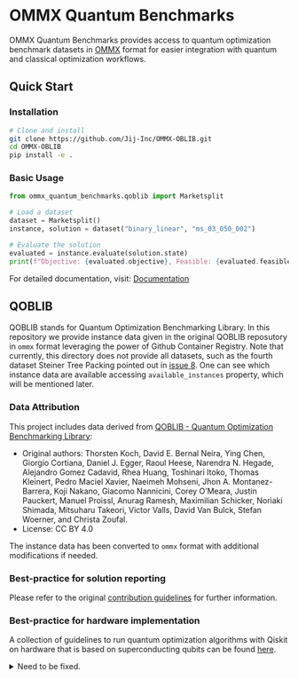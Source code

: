 # OMMX Quantum Benchmarks
OMMX Quantum Benchmarks provides access to quantum optimization benchmark datasets in [OMMX](https://jij-inc.github.io/ommx/en/introduction.html) format for easier integration with quantum and classical optimization workflows.

## Quick Start
### Installation

```bash
# Clone and install
git clone https://github.com/Jij-Inc/OMMX-OBLIB.git
cd OMMX-OBLIB
pip install -e .
```

### Basic Usage

```python
from ommx_quantum_benchmarks.qoblib import Marketsplit

# Load a dataset
dataset = Marketsplit()
instance, solution = dataset("binary_linear", "ms_03_050_002")

# Evaluate the solution
evaluated = instance.evaluate(solution.state)
print(f"Objective: {evaluated.objective}, Feasible: {evaluated.feasible}")
```

For detailed documentation, visit: [Documentation](docs/en/index.md)


## QOBLIB
QOBLIB stands for Quantum Optimization Benchmarking Library. In this repository we provide instance data given in the original QOBLIB reposutory in `ommx` format leveraging the power of Github Container Registry. Note that currently, this directory does not provide all datasets, such as the fourth dataset Steiner Tree Packing pointed out in [issue 8](https://github.com/Jij-Inc/OMMX-OBLIB/issues/8). One can see which instance data are available accessing `available_instances` property, which will be mentioned later.

### Data Attribution
This project includes data derived from [QOBLIB - Quantum Optimization Benchmarking Library](https://git.zib.de/qopt/qoblib-quantum-optimization-benchmarking-library):
- Original authors: Thorsten Koch, David E. Bernal Neira, Ying Chen, Giorgio Cortiana, Daniel J. Egger, Raoul Heese, Narendra N. Hegade, Alejandro Gomez Cadavid, Rhea Huang, Toshinari Itoko, Thomas Kleinert, Pedro Maciel Xavier, Naeimeh Mohseni, Jhon A. Montanez-Barrera, Koji Nakano, Giacomo Nannicini, Corey O’Meara, Justin Pauckert, Manuel Proissl, Anurag Ramesh, Maximilian Schicker, Noriaki Shimada, Mitsuharu Takeori, Victor Valls, David Van Bulck, Stefan Woerner, and Christa Zoufal.
- License: CC BY 4.0

The instance data has been converted to `ommx` format with additional modifications if needed.

### Best-practice for solution reporting
Please refer to the original [contribution guidelines](https://git.zib.de/qopt/qoblib-quantum-optimization-benchmarking-library/-/blob/main/CONTRIBUTING.md?ref_type=heads) for further information.

### Best-practice for hardware implementation
A collection of guidelines to run quantum optimization algorithms with Qiskit on hardware that is based on superconducting qubits can be found [here](https://github.com/qiskit-community/qopt-best-practices).



<details>
<summary>
Need to be fixed.
</summary>

### Example Code to Download Intance Data
You can download each dataset in `ommx` format using `misc/download_ommx.py` script. `misc/requirement.txt` provides the package information that `download_ommx.py` requires. Simply go to `misc` directory and run the following command.

```bash
python download_ommx.py \
    --dataset_names dataset_names_that_you_would_like_to_download \
    --output_dir path_to_output_dir \
    --models '{"dataset_name1": ["model1", "model2"], "dataset_name2": ...}'
```

`--dataset_name` must be chosen in `marketsplit`, `labs`, `birkhoff`, `steiner`, `sports`, `portfolio`, `independent_set`, `network`, `routing`, `topology` and `all`. If you choose `all`, then all the 10 datasets will be downloaded.

`--output_dir` is a path to the output directory.

Each dataset may have multiple modeling as follows.

- `marketsplit`: `binary_linear` and `binary_unconstrained`.
- `labs`: `integer` and `quadratic_unconstrained`.
- `birkhoff`: `integer_linear`.
- `steiner`: `integer_linear`.
- `sports`: `mixed_integer_linear`.
- `portfolio`: `binary_quadratic` and `quadratic_unconstrained`.
- `independent_set`: `binary_linear` and `binary_unconstrained`.
- `network`: `integer_linear`.
- `routing`: `integer_linear`.
- `topology`: `flow_mip`, `seidel_linear` and `seidel_quadratic`.

You can specify which models you would like to download by `--models` like `'{"labs": ["integer", "quadratic_unconstrained"]}"` if needed. If you didn't specify models, then all the models contained in the datasets specified by `--dataset_names` will be downloaded.

The table below is the summary of the arguments.

| name | optional | number | default value |
| --- | --- | --- | --- |
| `--dataset_names` | False | as many as you wish | N/A |
| `--output_dir` | True | 1 as string | `./downloaded_ommx` |
| `--models` | True | 1 as dictionary | `None` |

For instance, if you would like to download `quadratic_unconstrained` model of `labs`, then the command will be:

```bash
python download_ommx.py \
    --dataset_names labs \
    --models '{"labs": ["quadratic_unconstrained"]}'
```

### Usage
After downloading datasets, which are in `ommx` format, you can load the data using `minto`.

```python
import minto

path = "downloaded_ommx_file_path"
experiment = minto.Experiment.load_from_ommx_archive(path)

datastore = experiment.get_current_datastore()
instance_dict: dict[str, ommx.v1.Instance] = datastore.instances  # Instance Data
solution_dict: dict[str, ommx.v1.Solution] = datastore.solutions  # Solutions
```

The same key works for both `instance_dict` and `solution_dict`. For instance, if you would like to get a solution for an instance with the key `"labs002"`, execute the following code.

```python
key = "labs002"
instance = instance_dict[key]
solution = solution_dict[key]
```

## How to Upload a Dataset
You can upload a dataset using the `./misc/upload_ommx.py` script. To upload any dataset, you need to prepare a GitHub personal access token (PAT). Moreover, this script leverages `ommx.artifact.Artifact` (through `Minto` [Ref.](https://jij-inc.github.io/minto/en/tutorials/github_push.html)). To use this upload script, you need to setup OMMX CLI first to save information. The following steps are what you need to go through.

1. Setup rust environment to use `cargo`.
2. Setup OMMX CLI: `cargo install ommx`.
3. Login OMMX: `ommx login https://ghcr.io/v2/Jij-Inc/OMMX-OBLIB --username [your_username] --password [your_PAT]`.
4. Run the script at `misc` directory:

```bash
uv run upload_ommx.py \
    --model_dir_path [target_model_path] \
    --dataset_name [dataset_name]
```

This script assumes the following directory tree.

```
target_model_path --- directory(1) --- ommx_output --- `.ommx` files
                   |- directory(2) --- ommx_output --- `.ommx` files
                   *
                   |- directory(n) --- ommx_output --- `.ommx` files
```

Each `directory(i)` will be processed as one package.

## How to Create `.ommx` files
Each dataset directory should contain a `model` directory and some sub-directories under the `model` directory. Those sub-directories should have an `ommx_create.py` script. Simply running the script `uv run ommx_create.py` creates an `ommx_output` directory and produces `.ommx` files in it.

</details>